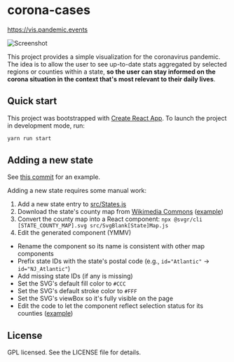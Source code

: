 # corona-cases

https://vis.pandemic.events

![Screenshot](https://vis.pandemic.events/screenshot.png)

This project provides a simple visualization for the coronavirus pandemic. The idea is to allow the user to see up-to-date stats aggregated by selected regions or counties within a state, **so the user can stay informed on the corona situation in the context that's most relevant to their daily lives**.

## Quick start

This project was bootstrapped with [Create React App](https://github.com/facebook/create-react-app). To launch the project in development mode, run:

```sh
yarn run start
```

## Adding a new state

See [this commit](https://github.com/owenchu/corona-cases/commit/3e9d1ce051d89bacb99a40a351e4f0b7729f4643) for an example.

Adding a new state requires some manual work:

1. Add a new state entry to [src/States.js](https://github.com/owenchu/corona-cases/blob/master/src/States.js)
2. Download the state's county map from [Wikimedia Commons](https://commons.wikimedia.org/) ([example](https://commons.wikimedia.org/wiki/File:Blank_California_Map.svg))
3. Convert the county map into a React component: `npx @svgr/cli [STATE_COUNTY_MAP].svg src/SvgBlank[State]Map.js`
4. Edit the generated component (YMMV)
  * Rename the component so its name is consistent with other map components
  * Prefix state IDs with the state's postal code (e.g., `id="Atlantic"` -> `id="NJ_Atlantic"`)
  * Add missing state IDs (if any is missing)
  * Set the SVG's default fill color to `#CCC`
  * Set the SVG's default stroke color to `#FFF`
  * Set the SVG's viewBox so it's fully visible on the page
  * Edit the code to let the component reflect selection status for its counties ([example](https://github.com/owenchu/corona-cases/commit/3e9d1ce051d89bacb99a40a351e4f0b7729f4643))

## License

GPL licensed. See the LICENSE file for details.
